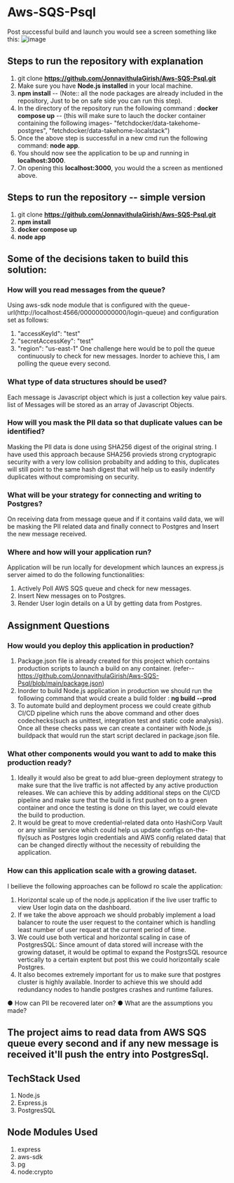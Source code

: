 # Aws-SQS-Psql
Post successful build and launch you would see a screen something like this:
![image](https://user-images.githubusercontent.com/23165664/220879545-79cc6136-b162-42e1-b98c-0b91438f4833.png)


## Steps to run the repository with explanation 
1)  git clone **https://github.com/JonnavithulaGirish/Aws-SQS-Psql.git**
2)  Make sure you have **Node.js installed** in your local machine.
3)  **npm install** -- (Note:: all the node packages are already included in the repository, Just to be on safe side you can run this step).
4)  In the directory of the repository run the following command : **docker compose up** -- (this will make sure to lauch the docker container containing the following images- "fetchdocker/data-takehome-postgres", "fetchdocker/data-takehome-localstack")
5) Once the above step is successful in a new cmd run the following command: **node app**.
6) You should now see the application to be up and running in **localhost:3000**.
7) On opening this **localhost:3000**, you would the a screen as mentioned above.


## Steps to run the repository -- simple version
1)  git clone **https://github.com/JonnavithulaGirish/Aws-SQS-Psql.git**
2)  **npm install**
3)  **docker compose up**
4)  **node app**



## Some of the decisions taken to build this solution:

### How will you read messages from the queue?
   Using aws-sdk node module that is configured with the queue-url(http://localhost:4566/000000000000/login-queue) and configuration set as follows:
   1) "accessKeyId": "test"
   2) "secretAccessKey": "test"
   3) "region": "us-east-1"
   One challenge here would be to poll the queue continuously to check for new messages. Inorder to achieve this, I am polling the queue every second.
   
   
### What type of data structures should be used?
   Each message is Javascript object which is just a collection key value pairs. 
   list of Messages will be stored as an array of Javascript Objects.
   

### How will you mask the PII data so that duplicate values can be identified?
  Masking the PII data is done using SHA256 digest of the original string. I have used this approach because SHA256 provieds strong cryptograpic security with a very low collision probabilty and adding to this, duplicates will still point to the same hash digest that will help us to easily indentify duplicates without compromising on security.
  
  
### What will be your strategy for connecting and writing to Postgres?
  On receiving data from message queue and if it contains vaild data, we will be masking the PII related data and finally connect to Postgres and Insert the new message received.
  
### Where and how will your application run?
  Application will be run locally for development which launces an express.js server aimed to do the following functionalities:
  1) Actively Poll AWS SQS queue and check for new messages.
  2) Insert New messages on to Postgres.
  3) Render User login details on a UI by getting data from Postgres.


## Assignment Questions

### How would you deploy this application in production?
  1) Package.json file is already created for this project which contains production scripts to launch a build on any container. (refer-- https://github.com/JonnavithulaGirish/Aws-SQS-Psql/blob/main/package.json)
  2) Inorder to build Node.js application in production we should run the following command that would create a build folder : **ng build --prod**
  3) To automate build and deployment process we could create github CI/CD pipeline which runs the above command and other does codechecks(such as unittest, integration test and static code analysis). Once all these checks pass we can create a container with Node.js buildpack that would run the start script declared in package.json file.

### What other components would you want to add to make this production ready?
  1) Ideally it would also be great to add blue-green deployment strategy to make sure that the live traffic is not affected by any active production releases. We can achieve this by adding additional steps on the CI/CD pipeline and make sure that the build is first pushed on to a green container and once the testing is done on this layer, we could elevate the build to production.
  2) It would be great to move credential-related data onto HashiCorp Vault or any similar service which could help us update configs on-the-fly(such as Postgres login credentials and AWS config related data) that can be changed directly without the necessity of rebuilding the application.

### How can this application scale with a growing dataset.
   I beilieve the following approaches can be followd ro scale the application:
   1) Horizontal scale up of the node.js application if the live user traffic to view User login data on the dashboard.
   2) If we take the above approach we should probably implement a load balancer to route the user request to the container which is handling least number of user request at the current period of time.
   3) We could use both vertical and horizontal scaling in case of PostgresSQL: Since amount of data stored will increase with the growing dataset, it would be optimal to expand the PostgrsSQL resource vertically to a certain exptent but post this we could horizontally scale Postgres.
   4) It also becomes extremely important for us to make sure that postgres cluster is highly available. Inorder to achieve this we should add redundancy nodes to handle postgres crashes and runtime failures.
 

● How can PII be recovered later on?
● What are the assumptions you made?




## The project aims to read data from AWS SQS queue every second and if any new message is received it'll push the entry into PostgresSql.

## TechStack Used
1) Node.js
2) Express.js
3) PostgresSQL


## Node Modules Used
1) express
2) aws-sdk
3) pg
4) node:crypto
